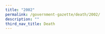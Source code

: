 ```yaml
---
title: "2002"
permalink: /government-gazette/death/2002/
description: ""
third_nav_title: Death
---
```

